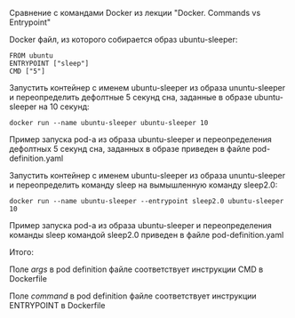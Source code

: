 Сравнение с командами Docker из лекции "Docker. Commands vs Entrypoint"

Docker файл, из которого собирается образ ubuntu-sleeper:
```
FROM ubuntu
ENTRYPOINT ["sleep"]
CMD ["5"]
```
Запустить контейнер с именем ubuntu-sleeper из образа ununtu-sleeper и переопределить дефолтные 5 секунд сна, заданные в образе ubuntu-sleeper на 10 секунд:

`docker run --name ubuntu-sleeper ubuntu-sleeper 10`

Пример запуска pod-а из образа ubuntu-sleeper и переопределения дефолтных 5 секунд сна, заданных в образе приведен в файле pod-definition.yaml

Запустить контейнер с именем ubuntu-sleeper из образа ununtu-sleeper и переопределить команду sleep на вымышленную команду sleep2.0:

`docker run --name ubuntu-sleeper --entrypoint sleep2.0 ubuntu-sleeper 10`

Пример запуска pod-а из образа ubuntu-sleeper и переопределения команды sleep командой sleep2.0 приведен в файле pod-definition.yaml

Итого:

Поле *args* в pod definition файле соответствует инструкции CMD в Dockerfile

Поле *command* в pod definition файле соответствует инструкции ENTRYPOINT в Dockerfile